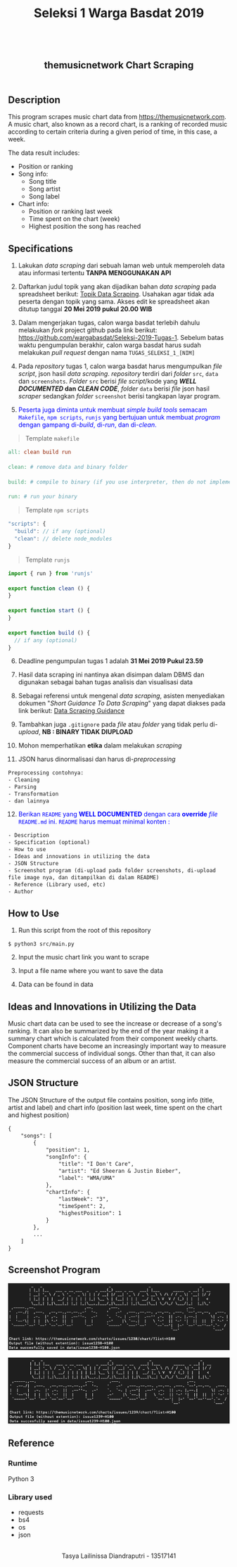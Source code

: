 <h1 align="center">
  <br>
  Seleksi 1 Warga Basdat 2019
  <br>
  <br>
</h1>

<h2 align="center">
  <br>
  themusicnetwork Chart Scraping
  <br>
  <br>
</h2>

## Description

This program scrapes music chart data from https://themusicnetwork.com. A music chart, also known as a record chart, is a ranking of recorded music according to certain criteria during a given period of time, in this case, a week.

The data result includes:
- Position or ranking
- Song info:
	- Song title
	- Song artist
	- Song label
- Chart info:
	- Position or ranking last week
	- Time spent on the chart (week)
	- Highest position the song has reached


## Specifications

1. Lakukan _data scraping_ dari sebuah laman web untuk memperoleh data atau informasi tertentu __TANPA MENGGUNAKAN API__

2. Daftarkan judul topik yang akan dijadikan bahan _data scraping_ pada spreadsheet berikut: [Topik Data Scraping](https://docs.google.com/spreadsheets/d/1BokKV8Qky7Hmry0dSRsmlT3LKs6jFWEy-BPt32Oc9-o/edit?usp=sharing). Usahakan agar tidak ada peserta dengan topik yang sama. Akses edit ke spreadsheet akan ditutup tanggal __20 Mei 2019 pukul 20.00 WIB__

3. Dalam mengerjakan tugas, calon warga basdat terlebih dahulu melakukan _fork_ project github pada link berikut: https://github.com/wargabasdat/Seleksi-2019-Tugas-1. Sebelum batas waktu pengumpulan berakhir, calon warga basdat harus sudah melakukan _pull request_ dengan nama ```TUGAS_SELEKSI_1_[NIM]```

4. Pada _repository_ tugas 1, calon warga basdat harus mengumpulkan _file script_, json hasil _data scraping_. _repository_ terdiri dari _folder_ `src`, `data` dan `screenshots`. _Folder_ `src` berisi _file script_/kode yang __*WELL DOCUMENTED* dan *CLEAN CODE*__, _folder_ `data` berisi _file_ json hasil _scraper_ sedangkan  _folder_ `screenshot` berisi tangkapan layar program.

5. <span style="color:blue;">Peserta juga diminta untuk membuat _simple build tools_ semacam `Makefile`, `npm scripts`, `runjs` yang bertujuan untuk membuat _program_ dengan gampang di-_build_, di-_run_, dan di-_clean_.</span>

> Template `makefile`

```Makefile
all: clean build run

clean: # remove data and binary folder

build: # compile to binary (if you use interpreter, then do not implement it)

run: # run your binary

```

> Template `npm scripts`

```javascript
"scripts": {
  "build": // if any (optional)
  "clean": // delete node_modules
}
```

> Template `runjs`
```javascript
import { run } from 'runjs'

export function clean () {
}

export function start () {
}

export function build () {
  // if any (optional)
}
```

6. Deadline pengumpulan tugas 1 adalah __31 Mei 2019 Pukul 23.59__

7. Hasil data scraping ini nantinya akan disimpan dalam DBMS  dan digunakan sebagai bahan tugas analisis dan visualisasi data

8. Sebagai referensi untuk mengenal _data scraping_, asisten menyediakan dokumen "_Short Guidance To Data Scraping_" yang dapat diakses pada link berikut: [Data Scraping Guidance](http://bit.ly/DataScrapingGuidance)

9. Tambahkan juga `.gitignore` pada _file_ atau _folder_ yang tidak perlu di-_upload_, __NB : BINARY TIDAK DIUPLOAD__

10. Mohon memperhatikan __etika__ dalam melakukan _scraping_

11. JSON harus dinormalisasi dan harus di-_preprocessing_
```
Preprocessing contohnya:
- Cleaning
- Parsing
- Transformation
- dan lainnya
```

12. <span style="color:blue">Berikan `README` yang __WELL DOCUMENTED__ dengan cara __override__ _file_ `README.md` ini. `README` harus memuat minimal konten :</span>
```
- Description
- Specification (optional)
- How to use
- Ideas and innovations in utilizing the data
- JSON Structure
- Screenshot program (di-upload pada folder screenshots, di-upload file image nya, dan ditampilkan di dalam README)
- Reference (Library used, etc)
- Author
```


## How to Use

1. Run this script from the root of this repository
```
$ python3 src/main.py
```

2. Input the music chart link you want to scrape

3. Input a file name where you want to save the data

4. Data can be found in data


## Ideas and Innovations in Utilizing the Data

Music chart data can be used to see the increase or decrease of a song's ranking. It can also be summarized by the end of the year making it a summary chart which is calculated from their component weekly charts. Component charts have become an increasingly important way to measure the commercial success of individual songs. Other than that, it can also measure the commercial success of an album or an artist.


## JSON Structure

The JSON Structure of the output file contains position, song info (title, artist and label) and chart info (position last week, time spent on the chart and highest position)
```
{
	"songs": [
		{
			"position": 1,
			"songInfo": {
				"title": "I Don't Care",
				"artist": "Ed Sheeran & Justin Bieber",
				"label": "WMA/UMA"
			},
			"chartInfo": {
				"lastWeek": "3",
				"timeSpent": 2,
				"highestPosition": 1
			}
		},
		...
	]
}
```


## Screenshot Program

![ScreenShot-issue1238-H100](https://raw.githubusercontent.com/tasyald/Seleksi-2019-Tugas-1/master/screenshots/ScreenShot-issue1238-H100.png)

![ScreenShot-issue1239-H100](https://raw.githubusercontent.com/tasyald/Seleksi-2019-Tugas-1/master/screenshots/ScreenShot-issue1239-H100.png)


## Reference

### Runtime
Python 3

### Library used
- requests
- bs4
- os
- json


<p align="center">
  <br>
  Tasya Lailinissa Diandraputri - 13517141
  <br>
  <br>
</p>
